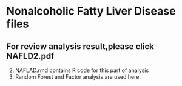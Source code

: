 # Nonalcoholic Fatty Liver Disease files
## For review analysis result,please click NAFLD2.pdf
2. NAFLAD.rmd contains R code for this part of analysis 
3. Random Forest and Factor analysis are used here.

